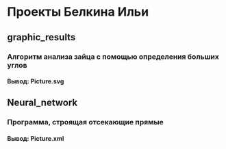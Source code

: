 # Проекты Белкина Ильи
## graphic_results
### Алгоритм анализа зайца с помощью определения больших углов 
#### Вывод: Picture.svg
## Neural_network
### Программа, строящая отсекающие прямые
#### Вывод: Picture.xml